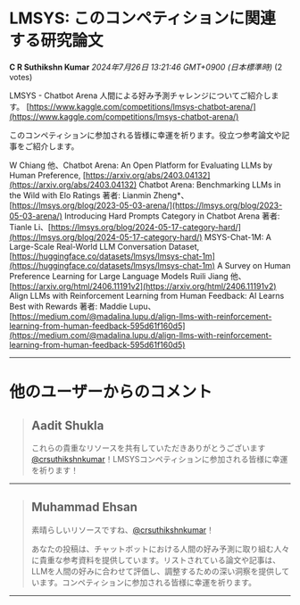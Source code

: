 # LMSYS: このコンペティションに関連する研究論文

**C R Suthikshn Kumar** *2024年7月26日 13:21:46 GMT+0900 (日本標準時)* (2 votes)

LMSYS - Chatbot Arena 人間による好み予測チャレンジについてご紹介します。
[https://www.kaggle.com/competitions/lmsys-chatbot-arena/](https://www.kaggle.com/competitions/lmsys-chatbot-arena/)

このコンペティションに参加される皆様に幸運を祈ります。役立つ参考論文や記事をご紹介します。

W Chiang 他、Chatbot Arena: An Open Platform for Evaluating LLMs by Human Preference, [https://arxiv.org/abs/2403.04132](https://arxiv.org/abs/2403.04132)
Chatbot Arena: Benchmarking LLMs in the Wild with Elo Ratings
著者: Lianmin Zheng*、[https://lmsys.org/blog/2023-05-03-arena/](https://lmsys.org/blog/2023-05-03-arena/)
Introducing Hard Prompts Category in Chatbot Arena
著者: Tianle Li、[https://lmsys.org/blog/2024-05-17-category-hard/](https://lmsys.org/blog/2024-05-17-category-hard/)
MSYS-Chat-1M: A Large-Scale Real-World LLM Conversation Dataset, [https://huggingface.co/datasets/lmsys/lmsys-chat-1m](https://huggingface.co/datasets/lmsys/lmsys-chat-1m)
A Survey on Human Preference Learning for Large Language Models
Ruili Jiang 他、[https://arxiv.org/html/2406.11191v2](https://arxiv.org/html/2406.11191v2)
Align LLMs with Reinforcement Learning from Human Feedback: AI Learns Best with Rewards
著者: Maddie Lupu、[https://medium.com/@madalina.lupu.d/align-llms-with-reinforcement-learning-from-human-feedback-595d61f160d5](https://medium.com/@madalina.lupu.d/align-llms-with-reinforcement-learning-from-human-feedback-595d61f160d5)

---
# 他のユーザーからのコメント
> ## Aadit Shukla
> 
> これらの貴重なリソースを共有していただきありがとうございます [@crsuthikshnkumar](https://www.kaggle.com/crsuthikshnkumar)！LMSYSコンペティションに参加される皆様に幸運を祈ります！
> 
> 
> 
---
> ## Muhammad Ehsan
> 
> 素晴らしいリソースですね、[@crsuthikshnkumar](https://www.kaggle.com/crsuthikshnkumar)！
> 
> あなたの投稿は、チャットボットにおける人間の好み予測に取り組む人々に貴重な参考資料を提供しています。リストされている論文や記事は、LLMを人間の好みに合わせて評価し、調整するための深い洞察を提供しています。コンペティションに参加される皆様に幸運を祈ります。
> 
> 
> 
---

